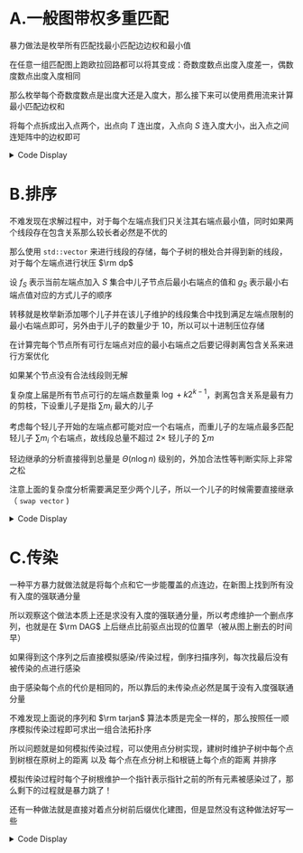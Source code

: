 # A.一般图带权多重匹配

暴力做法是枚举所有匹配找最小匹配边边权和最小值

在任意一组匹配图上跑欧拉回路都可以将其变成：奇数度数点出度入度差一，偶数度数点出度入度相同

那么枚举每个奇数度数点是出度大还是入度大，那么接下来可以使用费用流来计算最小匹配边权和

将每个点拆成出入点两个，出点向 $T$ 连出度，入点向 $S$ 连入度大小，出入点之间连矩阵中的边权即可

<details>
<summary>Code Display</summary>

```cpp
const int N=210;
int a[N],n,cst[N][N];
const int M=N*N*100,inf=0x3f3f3f3f3f3f3f3f;
int dst[N],pre[N],S,T,incf[N],ans,head[N],cnt=1;
struct edge{int to,nxt,lim,cst;}e[M];
inline void adde(int u,int v,int w,int c){
	e[++cnt]={v,head[u],w,c}; head[u]=cnt;
	return ;
}
inline void add(int u,int v,int w,int c){return adde(u,v,w,c),adde(v,u,0,-c);}
queue<int> q;
bool vis[N];
inline bool spfa(){
	rep(i,1,T) dst[i]=inf; dst[S]=0; incf[S]=inf; q.push(S);
	while(q.size()){
		int fr=q.front(); q.pop(); vis[fr]=0;
		for(int i=head[fr];i;i=e[i].nxt) if(e[i].lim){
			int t=e[i].to; if(e[i].cst+dst[fr]>=dst[t]) continue;
			pre[t]=i; dst[t]=dst[fr]+e[i].cst; incf[t]=min(incf[fr],e[i].lim);
			if(!vis[t]) q.push(t),vis[t]=1;
		}
	}
	return dst[T]!=inf;
}
inline int solve(){
	int ans=0;
	int sumflow=0;
	while(spfa()){
		int x=T;
		while(x^S){
			e[pre[x]].lim-=incf[T];
			e[pre[x]^1].lim+=incf[T];
			x=e[pre[x]^1].to;
		}
		sumflow+=incf[T];
		ans+=incf[T]*dst[T];
	}
	return ans;
}
vector<int> ids;
signed main(){
	freopen("match.in","r",stdin); freopen("match.out","w",stdout);
	n=read();
	for(int i=1;i<=n;++i){
		a[i]=read();
		if(a[i]&1) ids.push_back(i);
	}
	if(ids.size()&1) puts("-1"),exit(0);
	rep(i,1,n) rep(j,1,n) cst[i][j]=read();
	int ans=inf;
	int U=1<<ids.size(); --U;
	for(int st=0;st<=U;++st){
		if(__builtin_popcount(st)!=ids.size()/2) continue;
		S=n<<1|1; T=S+1;
		rep(i,1,T) head[i]=0; cnt=1;
		for(int i=0;i<ids.size();++i){
			if(st>>i&1) add(ids[i]+n,T,a[ids[i]]/2+1,0),add(S,ids[i],a[ids[i]]/2,0);
			else add(ids[i]+n,T,a[ids[i]]/2,0),add(S,ids[i],a[ids[i]]/2+1,0);
		}
		for(int i=1;i<=n;++i) if(a[i]%2==0){
			add(S,i,a[i]/2,0);
			add(i+n,T,a[i]/2,0);
		}
		rep(i,1,n) rep(j,1,n) add(i,j+n,inf,min(cst[i][j],cst[j][i]));
		ckmin(ans,solve());
		
	}
	print(ans);
	return 0;
}
```

</details>

# B.排序

不难发现在求解过程中，对于每个左端点我们只关注其右端点最小值，同时如果两个线段存在包含关系那么较长者必然是不优的

那么使用 `std::vector` 来进行线段的存储，每个子树的根处合并得到新的线段，对于每个左端点进行状压 $\rm dp$

设 $f_S$ 表示当前左端点加入 $S$  集合中儿子节点后最小右端点的值和 $g_S$ 表示最小右端点值对应的方式儿子的顺序

转移就是枚举新添加哪个儿子并在该儿子维护的线段集合中找到满足左端点限制的最小右端点即可，另外由于儿子的数量少于 $10$，所以可以十进制压位存储

在计算完每个节点所有可行左端点对应的最小右端点之后要记得剥离包含关系来进行方案优化

如果某个节点没有合法线段则无解

复杂度上届是所有节点可行的左端点数量乘 $\log+k2^{k-1}$，剥离包含关系是最有力的剪枝，下设重儿子是指 $\sum m_i$ 最大的儿子

考虑每个轻儿子开始的左端点都可能对应一个右端点，而重儿子的左端点最多匹配轻儿子 $\sum m_i$ 个右端点，故线段总量不超过 $2\times$ 轻儿子的 $\sum m$

轻边继承的分析直接得到总量是 $\Theta(n\log n)$ 级别的，外加合法性等判断实际上非常之松

注意上面的复杂度分析需要满足至少两个儿子，所以一个儿子的时候需要直接继承（ `swap vector` )
<details>
<summary>Code Display</summary>

```cpp
const int N=1e5+10,inf=0x3f3f3f3f;
struct Seg{int l,r,ord;}; 
vector<Seg>seg[N];
inline Seg get(int id,int pos){
	if(seg[id].back().l<pos) return {-1,-1,-1};
	int lef=0,rig=seg[id].size(); rig-=2;
	Seg ans=seg[id].back();
	while(lef<=rig){
		int mid=(lef+rig)>>1;
		if(seg[id][mid].l>=pos) ans=seg[id][mid],rig=mid-1;
		else lef=mid+1;
	} return ans;
} 
vector<int> vals[N],G[N];
int f[2010],g[2010],n;
inline void dfs(int x){
	if(G[x].size()==0){
		sort(vals[x].begin(),vals[x].end());
		for(auto t:vals[x]) seg[x].push_back({t,t,-1});
		return ;
	}
	if(G[x].size()==1){
		dfs(G[x][0]);
		swap(seg[x],seg[G[x][0]]);
		return ;
	}
	int siz=G[x].size();
	int U=1<<siz; --U;
	for(auto t:G[x]) dfs(t);
	vector<pair<pair<int,int>,int> >lef;
	for(int i=0;i<siz;++i){
		for(auto Segs:seg[G[x][i]]) lef.push_back(make_pair(make_pair(Segs.l,Segs.r),i));
	}
	for(auto t:lef){
		int firpos=t.sec;
		rep(i,0,U) f[i]=inf,g[i]=-1;
		f[1<<firpos]=t.fir.sec; g[1<<firpos]=1+firpos;
		for(int st=0;st<=U;++st) if(f[st]!=inf){
			for(int i=0;i<siz;++i) if(!(st>>i&1)){
				Seg res=get(G[x][i],f[st]+1);
				if(res.r==-1) continue;
				int Nxt=(1<<i)^st;
				if(f[Nxt]<=res.r) continue;
				f[Nxt]=res.r; g[Nxt]=g[st]*10+i+1;
			}
		}
		if(f[U]==inf) continue;
		else seg[x].push_back({t.fir.fir,f[U],g[U]});
	}
	if(seg[x].size()==0) puts("No"),exit(0);
	sort(seg[x].begin(),seg[x].end(),[&](const Seg a,const Seg b){
		if(a.r==b.r) return a.l>b.l;
		else return a.r<b.r;
	});
	vector<Seg> New;
	int Mx=0;
	for(auto t:seg[x]){
		if(t.l<=Mx) continue;
		ckmax(Mx,t.l);
		New.push_back(t);
	}
	swap(New,seg[x]); 
	sort(seg[x].begin(),seg[x].end(),[](const Seg a,const Seg b){return a.l<b.l;});
}
vector<int> ans[N];
inline void get_ans(int x,Seg now){
	if(G[x].size()==0){
		ans[x].push_back(get(x,now.l).l);
		return ;
	}
	if(G[x].size()==1){
		swap(seg[x],seg[G[x][0]]);
		get_ans(G[x][0],now);
		ans[x]={G[x][0]};
		return ;
	}
	int lst=now.l-1;
	while(now.ord){
		int t=G[x][now.ord%10-1];
		ans[x].push_back(t);
		now.ord/=10;
	}
	reverse(ans[x].begin(),ans[x].end());
	for(auto t:ans[x]){
		Seg tmp=get(t,lst+1);
		get_ans(t,tmp);
		lst=tmp.r;
	}	
	return ;
}
signed main(){
	freopen("sort.in","r",stdin); freopen("sort.out","w",stdout);
	n=read();
	for(int i=1;i<=n;++i){
		if(read()-1){
			int m=read(); 
			while(m--) vals[i].push_back(read());
		}else{
			int m=read();
			while(m--) G[i].push_back(read());
		}
	}
	dfs(1);
	puts("Yes");
	get_ans(1,seg[1][0]);
	rep(i,1,n){
		for(auto val:ans[i]) print(val);
		puts("");
	}
	return 0;
}
```

</details>

# C.传染
一种平方暴力就做法就是将每个点和它一步能覆盖的点连边，在新图上找到所有没有入度的强联通分量

所以观察这个做法本质上还是求没有入度的强联通分量，所以考虑维护一个删点序列，也就是在 $\rm DAG$ 上后继点比前驱点出现的位置早（被从图上删去的时间早）

如果得到这个序列之后直接模拟感染/传染过程，倒序扫描序列，每次找最后没有被传染的点进行感染

由于感染每个点的代价是相同的，所以靠后的未传染点必然是属于没有入度强联通分量

不难发现上面说的序列和 $\rm tarjan$ 算法本质是完全一样的，那么按照任一顺序模拟传染过程即可求出一组合法拓扑序

所以问题就是如何模拟传染过程，可以使用点分树实现，建树时维护子树中每个点到树根在原树上的距离 以及 每个点在点分树上和根链上每个点的距离 并排序

模拟传染过程时每个子树根维护一个指针表示指针之前的所有元素被感染过了，那么剩下的过程就是暴力跳了！

还有一种做法就是直接对着点分树前后缀优化建图，但是显然没有这种做法好写一些
	
<details>
<summary>Code Display</summary>

```cpp
const int N=3e5+10;
int f[N],n,r[N],pter[N],siz[N],rt,nsum;
vector<pair<int,int> >sub[N],anc[N],g[N];
bool vis[N];
inline void findrt(int x,int fat){
	siz[x]=1; f[x]=0;
	for(auto e:g[x]){
		int t=e.fir; if(vis[t]||t==fat) continue;
		findrt(t,x); 
		ckmax(f[x],siz[t]); siz[x]+=siz[t];
	}
	ckmax(f[x],nsum-siz[x]);
	if(f[x]<f[rt]) rt=x;
	return ;
}
inline void dfs(int rt,int x,int fat,int dis){
	if(dis>1e9) return ;
	sub[rt].emplace_back(dis,x);
	anc[x].emplace_back(dis,rt);
	for(auto e:g[x]) if(!vis[e.fir]&&e.fir!=fat) dfs(rt,e.fir,x,dis+e.sec);
	return ;
}
inline int resize(int x,int fat){
	int siz=1;
	for(auto e:g[x]) if(!vis[e.fir]&&e.fir!=fat) siz+=resize(e.fir,x);
	return siz;
}
inline void solve(int x){
	vis[x]=1;
	for(auto e:g[x]) if(!vis[e.fir]) dfs(x,e.fir,0,e.sec);
	anc[x].emplace_back(0,x);
	sub[x].emplace_back(0,x);
	sort(sub[x].begin(),sub[x].end());
	for(auto e:g[x]) if(!vis[e.fir]){
		rt=0;
		nsum=resize(e.fir,0);
		findrt(e.fir,0);
		solve(rt);
	}
	return ;
}
vector<int> seq;
inline void cover(int x){
	vis[x]=1;
	for(auto t:anc[x]){
		int siz=sub[t.sec].size();
		while(pter[t.sec]<siz){
			pter[t.sec]++;
			if(vis[sub[t.sec][pter[t.sec]-1].sec]) continue;
			if(sub[t.sec][pter[t.sec]-1].fir+t.fir>r[x]){
				pter[t.sec]--;
				break;
			}
			cover(sub[t.sec][pter[t.sec]-1].sec);
		}
	}
	seq.push_back(x);
	return ;
}
signed main(){
	freopen("infect.in","r",stdin); freopen("infect.out","w",stdout);
	n=read(); f[0]=(nsum=n)+1;
	rep(i,1,n) r[i]=read();
	for(int i=1;i<n;++i){
		int a=read(),b=read(),w=read();
		g[a].emplace_back(b,w);
		g[b].emplace_back(a,w);
	}
	findrt(1,0);
	solve(rt);
	memset(vis,0,sizeof(vis));
	for(int i=1;i<=n;++i) if(!vis[i]) cover(i);

	memset(vis,0,sizeof(vis));
	memset(pter,0,sizeof(pter));
	vector<int> lst=seq;
	reverse(lst.begin(),lst.end());
	int ans=0;
	for(auto t:lst){
		if(vis[t]) continue;
		cover(t); 
		++ans;
	} 
	print(ans);
	return 0;
}
```

</details>
